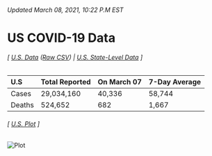 ###### Updated March 08, 2021, 10:22 P.M EST
# US COVID-19 Data 
###### [ [U.S. Data](us.csv) ([Raw CSV](https://raw.githubusercontent.com/drebrb/covid-19-data/master/us.csv)) | [U.S. State-Level Data](states) ]
| U.S    | Total Reported   | On March 07   | 7-Day Average   |
|:-------|:-----------------|:--------------|:----------------|
| Cases  | 29,034,160       | 40,336        | 58,744          |
| Deaths | 524,652          | 682           | 1,667           |
###### [ [U.S. Plot](us.png) ]
![Plot](https://github.com/drebrb/covid-19-data/blob/master/us.png)
